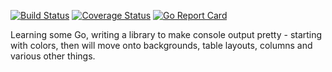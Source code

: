 [![Build Status](https://travis-ci.org/Brunty/go-console.svg?branch=master)](https://travis-ci.org/Brunty/go-console) [![Coverage Status](https://coveralls.io/repos/github/Brunty/go-console/badge.svg)](https://coveralls.io/github/Brunty/go-console) [![Go Report Card](https://goreportcard.com/badge/github.com/brunty/go-console)](https://goreportcard.com/report/github.com/brunty/go-console)

Learning some Go, writing a library to make console output pretty - starting with colors, then will move onto backgrounds, table layouts, columns and various other things.
